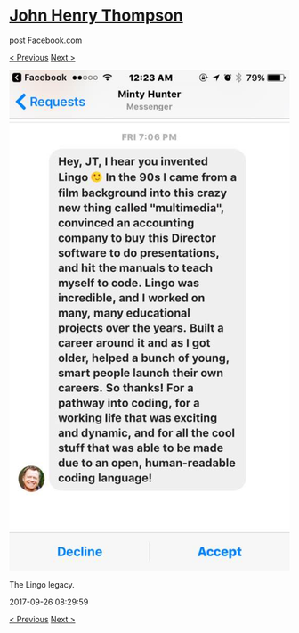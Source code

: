 # [John Henry Thompson](../README.md)
post Facebook.com

[< Previous](2017-09-26-1.md) [Next >](2017-09-26-3.md)

[![](../media/2017-09-26/Timeline-Photos-The-Lingo-legacy.jpg)](../README.md)

The Lingo legacy.

2017-09-26 08:29:59

[< Previous](2017-09-26-1.md) [Next >](2017-09-26-3.md)